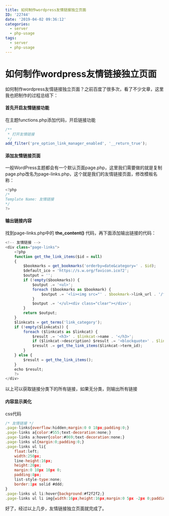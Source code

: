 ```yaml
---
title: 如何制作wordpress友情链接独立页面
ID: '22744'
date: '2019-04-02 09:36:12'
categories:
  - server
  - php-usage
tags:
  - server
  - php-usage
---
```


# 如何制作wordpress友情链接独立页面

如何制作wordpress友情链接独立页面？之前百度了很多次，看了不少文章，这里我也把制作的过程总结下：

#### 首先开启友情链接功能

在主题functions.php添加代码，开启链接功能

``` js 
/**
 * 打开友情链接
 */
add_filter('pre_option_link_manager_enabled', '__return_true'); 
```

#### 添加友情链接页面

一般WordPress主题都会有一个默认页面page.php，这里我们需要做的就是复制page.php改名为page-links.php，这个就是我们的友情链接页面，修改模板名称：

``` js 
<?php
/*
Template Name: 友情链接
*/
?> 
```

#### 输出链接内容

找到page-links.php中的 **the\_content()** 代码，再下面添加输出链接的代码：

``` js 
<!-- 友情链接 -->
<div class="page-links">
    <?php
    function get_the_link_items($id = null)
    {
        $bookmarks = get_bookmarks('orderby=date&category=' . $id);
        $default_ico = 'https://s.w.org/favicon.ico?2';
        $output = '';
        if (!empty($bookmarks)) {
            $output .= '<ul>';
            foreach ($bookmarks as $bookmark) {
                $output .= '<li><img src="' . $bookmark->link_url . '/favicon.ico" onerror="javascript:this.src='' . $default_ico . ''" /><a href="' . $bookmark->link_url . '" title="' . $bookmark->link_description . '" target="_blank" >' . $bookmark->link_name . '</a></li>';
            }
            $output .= '</ul><div class="clear"></div>';
        }
        return $output;
    }
    $linkcats = get_terms('link_category');
    if (!empty($linkcats)) {
        foreach ($linkcats as $linkcat) {
            $result .= '<h3>' . $linkcat->name . '</h3>';
            if ($linkcat->description) $result .= '<blockquote>' . $linkcat->description . '</blockquote>';
            $result .= get_the_link_items($linkcat->term_id);
        }
    } else {
        $result = get_the_link_items();
    }
    echo $result;
    ?>
</div> 
```

以上可以获取链接分类下的所有链接，如果无分类，则输出所有链接

#### 内容显示美化

css代码

``` js 
/* 友情链接 */
.page-links{overflow:hidden;margin:0 0 18px;padding:0;}
.page-links a{color:#555;text-decoration:none;}
.page-links a:hover{color:#069;text-decoration:none;}
.page-links ul{margin:0;padding:0;}
.page-links ul li{
    float:left;
    width:250px;
    line-height:16px;
    height:20px;
    margin:0 10px 10px 0;
    padding:8px;
    list-style-type:none;
    border:1px solid #ddd;
}
.page-links ul li:hover{background:#f2f2f2;}
.page-links ul li img{width:16px;height:16px;margin:0 5px -2px 0;padding:0;border:none;} 
```

好了，经过以上几步，友情链接独立页面就完成了。
 
 
 
 
 
 
 
 
 
 
 
 
 
 
 
 
 
 
 
